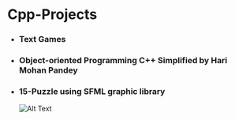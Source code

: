 # Cpp-Projects

- ### Text Games
- ### Object-oriented Programming C++ Simplified by Hari Mohan Pandey
- ### 15-Puzzle using SFML graphic library
&nbsp; &nbsp;&nbsp;&nbsp; ![Alt Text](https://github.com/haris-mujeeb/Cpp-Projects/blob/main/15_Puzzle/15-Puzzle.gif?raw=true)


